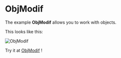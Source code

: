 # ObjModif

The example **ObjModif** allows you to work with objects.

This looks like this:

 ![ObjModif](/img/examples/ObjModif.png) 

Try it at <a href='/../automation/loadexample/ObjModif' target='_blank'>ObjModif</a> !



